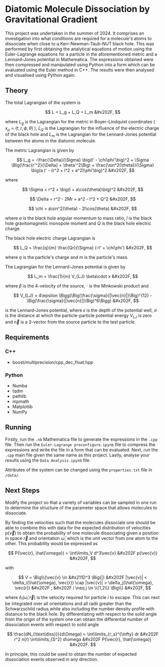 # Diatomic Molecule Dissociation by Gravitational Gradient
This project was undertaken in the summer of 2024. It comprises an investigation into what conditions are required for a molecule's atoms to dissociate when close to a Kerr-Newman-Taub-NUT black hole. This was performed by first obtaining the analytical equations of motion using the Euler-Lagrange equations for a particle in the aforementioned metric and a Lennard-Jones potential in Mathematica. The expressions obtained were then compressed and manipulated using Python into a form which can be evaluated using the Euler method in C++. The results were then analysed and visualised using Python again.

## Theory
The total Lagrangian of the system is

$$
L = L_g + L_Q + L_m &#x202F,
$$

where $L_g$ is the Lagrangian for the metric in Boyer–Lindquist coordinates ( $x_{\mu} = (t, r, \phi, \theta)$ ), $L_Q$ is the Lagrangian for the influence of the electric charge of the black hole and $L_m$ is the Lagrangian for the Lennard-Jones potential between the atoms in the diatomic molecule.

The metric Lagrangian is given by

$$
L_g = -\frac{\Delta}{\Sigma} \big(t' - \chi\phi'\big)^2 + \Sigma \Big(\frac{r'^2}{\Delta} + \theta'^2\Big) + \frac{\sin^2(\theta)}{\Sigma} \big(a t' - (r^2 + l^2 + a^2)\phi'\big)^2 &#x202F,
$$

where

$$
\Sigma = r^2 + \big(l + a\cos(\theta)\big)^2 &#x202F,
$$

$$
\Delta = r^2 - 2Mr + a^2 - l^2 + Q^2 &#x202F,
$$

$$
\chi = a\sin^2(\theta) - 2l\cos(\theta) &#x202F,
$$

where $a$ is the black hole angular momentum to mass ratio, $l$ is the black hole gravitomagnetic monopole moment and $Q$ is the black hole electric charge.

The black hole electric charge Lagrangian is

$$
L_Q = \frac{q}{m} \frac{Qr}{\Sigma} (-t' + \chi\phi') &#x202F,
$$

where $q$ is the particle's charge and $m$ is the particle's mass.

The Lagrangian for the Lennard-Jones potential is given by

$$
L_m = \frac{1}{m} V_{LJ} \beta\cdot x &#x202F,
$$

where $\beta$ is the 4-velocity of the source, $\cdot$ is the Minkowski product and

$$
V_{LJ} = 4\epsilon \Bigg(\Big(\frac{\sigma}{|\vec{n}|}\Big)^{12} - \Big(\frac{\sigma}{|\vec{n}|}\Big)^6\Bigg) &#x202F,
$$

is the Lennard-Jones potential, where $\epsilon$ is the depth of the potential well, $\sigma$ is the distance at which the particle-particle potential energy $V_{LJ}$ is zero and $\vec{n}$ is a 3-vector from the source particle to the test particle.

## Requirements
### C++
* boost/multiprecision/cpp_dec_float.hpp
### Python
* Numba
* tqdm
* pathlib
* mpmath
* Matplotlib
* NumPy

## Running
Firstly, run the `.nb` Mathematica file to generate the expressions in the `.cpp` file. Then run the `Euler-Lagrange preconfigure.ipynb` file to compress the expressions and write the file in a form that can be evaluated. Next, run the `.cpp` main file given the same name as this project. Lastly, analyse your results using the `Data Analysis.ipynb` file.

Attributes of the system can be changed using the `properties.txt` file in `/data/`.

## Next Steps
Modify the project so that a variety of variables can be sampled in one run to determine the structure of the parameter space that allows molecules to dissociate.


By finding the velocities such that the molecules dissociate one should be able to combine this with data for the expected distribution of velocities $p(\vec{v})$ to obtain the probability of one molecule dissociating given a position in space $\vec{r}$ and orientation $\hat{\omega}$, which is the unit vector from one atom to the other. This probability would be expressed as

$$
P(\vec{r}, \hat{\omega}) = \int\limits_V d^3\vec{v} &#x202F p(\vec{v}) &#x202F,
$$

with

$$
V = \Big\\{\vec{v} \in  &#x211D^3 \Big{|} &#x202F |\vec{v}| < \delta_i(\hat{\omega}, \vec{r}) \cap |\vec{v}| > \delta_j(\hat{\omega}, \vec{r}) &#x202F ; &#x202F i \neq j \in \\{1,2\\} \Big\\} &#x202F,
$$

where $\delta_i(\hat{\omega}, \vec{r})$ is the velocity required for particle $i$ to escape. This can next be integrated over all orientations and all radii greater than the Schwarzschild radius while also including the number density profile with distance to the black hole. By differentiating with respect to the solid angle from the origin of the system one can obtain the differential number of dissociation events with respect to solid angle

$$
\frac{dN_{\text{diss}}}{d\Omega} = \int\limits_{r_s}^{\infty} dr &#x202F r^2 n(r) \int\limits_{S^2} d\omega &#x202F P(\vec{r}, \hat{\omega}) &#x202F.
$$

In principle, this could be used to obtain the number of expected dissociation events observed in any direction.
